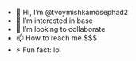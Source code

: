 - 👋 Hi, I’m @tvoymishkamosephad2
- 👀 I’m interested in base
- 💞️ I’m looking to collaborate 
- 📫 How to reach me $$$
- ⚡ Fun fact: lol

<!---
tvoymishkamosephad2/tvoymishkamosephad2 is a ✨ special ✨ repository because its `README.md` (this file) appears on your GitHub profile.
You can click the Preview link to take a look at your changes.
--->
